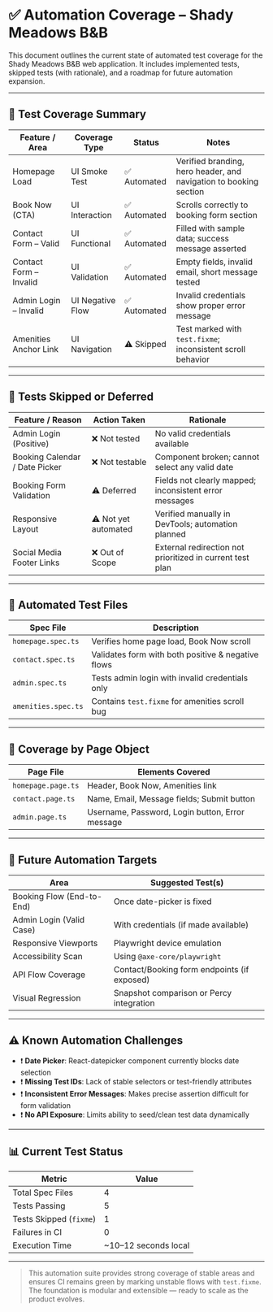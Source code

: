 # ✅ Automation Coverage – Shady Meadows B&B

This document outlines the current state of automated test coverage for the Shady Meadows B&B web application. It includes implemented tests, skipped tests (with rationale), and a roadmap for future automation expansion.

---

## 🎯 Test Coverage Summary

| Feature / Area         | Coverage Type     | Status       | Notes                                                              |
|------------------------|-------------------|--------------|--------------------------------------------------------------------|
| Homepage Load          | UI Smoke Test     | ✅ Automated | Verified branding, hero header, and navigation to booking section |
| Book Now (CTA)         | UI Interaction    | ✅ Automated | Scrolls correctly to booking form section                          |
| Contact Form – Valid   | UI Functional     | ✅ Automated | Filled with sample data; success message asserted                  |
| Contact Form – Invalid | UI Validation     | ✅ Automated | Empty fields, invalid email, short message tested                  |
| Admin Login – Invalid  | UI Negative Flow  | ✅ Automated | Invalid credentials show proper error message                      |
| Amenities Anchor Link  | UI Navigation     | ⚠️ Skipped   | Test marked with `test.fixme`; inconsistent scroll behavior        |

---

## 🧪 Tests Skipped or Deferred

| Feature / Reason               | Action Taken            | Rationale                                                       |
|--------------------------------|--------------------------|-----------------------------------------------------------------|
| Admin Login (Positive)         | ❌ Not tested            | No valid credentials available                                  |
| Booking Calendar / Date Picker| ❌ Not testable          | Component broken; cannot select any valid date                  |
| Booking Form Validation        | ⚠️ Deferred              | Fields not clearly mapped; inconsistent error messages          |
| Responsive Layout              | ⚠️ Not yet automated     | Verified manually in DevTools; automation planned                |
| Social Media Footer Links      | ❌ Out of Scope          | External redirection not prioritized in current test plan       |

---

## 📂 Automated Test Files

| Spec File             | Description                                     |
|-----------------------|-------------------------------------------------|
| `homepage.spec.ts`    | Verifies home page load, Book Now scroll        |
| `contact.spec.ts`     | Validates form with both positive & negative flows |
| `admin.spec.ts`       | Tests admin login with invalid credentials only |
| `amenities.spec.ts`   | Contains `test.fixme` for amenities scroll bug  |

---

## 🧰 Coverage by Page Object

| Page File              | Elements Covered                                |
|------------------------|--------------------------------------------------|
| `homepage.page.ts`     | Header, Book Now, Amenities link                |
| `contact.page.ts`      | Name, Email, Message fields; Submit button     |
| `admin.page.ts`        | Username, Password, Login button, Error message|

---

## 🔁 Future Automation Targets

| Area                    | Suggested Test(s)                            |
|-------------------------|---------------------------------------------|
| Booking Flow (End-to-End) | Once date-picker is fixed                   |
| Admin Login (Valid Case)  | With credentials (if made available)        |
| Responsive Viewports      | Playwright device emulation                 |
| Accessibility Scan        | Using `@axe-core/playwright`                |
| API Flow Coverage         | Contact/Booking form endpoints (if exposed) |
| Visual Regression         | Snapshot comparison or Percy integration    |

---

## ⚠️ Known Automation Challenges

- ❗ **Date Picker**: React-datepicker component currently blocks date selection
- ❗ **Missing Test IDs**: Lack of stable selectors or test-friendly attributes
- ❗ **Inconsistent Error Messages**: Makes precise assertion difficult for form validation
- ❗ **No API Exposure**: Limits ability to seed/clean test data dynamically

---

## 📊 Current Test Status

| Metric                | Value               |
|-----------------------|---------------------|
| Total Spec Files      | 4                   |
| Tests Passing         | 5                   |
| Tests Skipped (`fixme`)| 1                  |
| Failures in CI        | 0                   |
| Execution Time        | ~10–12 seconds local|

---

> This automation suite provides strong coverage of stable areas and ensures CI remains green by marking unstable flows with `test.fixme`. The foundation is modular and extensible — ready to scale as the product evolves.


